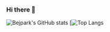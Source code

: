 ### Hi there 👋
![Bejpark's GitHub stats](https://github-readme-stats.vercel.app/api?username=bejpark&show_icons=true&theme=radical)
[![Top Langs](https://github-readme-stats.vercel.app/api/top-langs/?username=bejpark&layout=compact)


<!--
**bejpark/bejpark** is a ✨ _special_ ✨ repository because its `README.md` (this file) appears on your GitHub profile.

Here are some ideas to get you started:

- 🔭 I’m currently working on ...
- 🌱 I’m currently learning ...
- 👯 I’m looking to collaborate on ...
- 🤔 I’m looking for help with ...
- 💬 Ask me about ...
- 📫 How to reach me: ...
- 😄 Pronouns: ...
- ⚡ Fun fact: ...
-->
